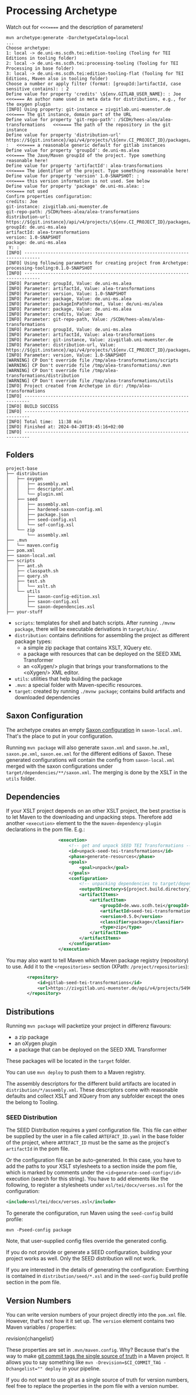 # Processing Archetype

Watch out for `<<<====` and the description of parameters!

```
mvn archetype:generate -DarchetypeCatalog=local
...
Choose archetype:
1: local -> de.uni-ms.scdh.tei:edition-tooling (Tooling for TEI Editions in tooling folder)
2: local -> de.uni-ms.scdh.tei:processing-tooling (Tooling for TEI Processing in base folder)
3: local -> de.uni-ms.scdh.tei:edition-tooling-flat (Tooling for TEI Editions, Maven also in tooling folder)
Choose a number or apply filter (format: [groupId:]artifactId, case sensitive contains): : 2
Define value for property 'credits' \${env.GITLAB_USER_NAME}: : Joe               <<<==== An author name used in meta data for distributions, e.g., for the oxygen plugin
[INFO] Using property: git-instance = zivgitlab.uni-muenster.de                   <<<==== The git instance, domain part of the URL
Define value for property 'git-repo-path': /SCDH/hees-alea/alea-transformations   <<<==== The path of the repository in the git instance
Define value for property 'distribution-url' https://${git.instance}/api/v4/projects/\${env.CI_PROJECT_ID}/packages/maven: :   <<<==== a reasonable generic default for gitlab instances
Define value for property 'groupId': de.uni-ms.alea                               <<<==== The Jave/Maven groupId of the project. Type something reasonable here!
Define value for property 'artifactId': alea-transformations                      <<<==== The identifier of the project. Type something reasonable here!
Define value for property 'version' 1.0-SNAPSHOT: :                               <<<==== this version information is not used. See below
Define value for property 'package' de.uni-ms.alea: :                             <<<==== not used
Confirm properties configuration:
credits: Joe
git-instance: zivgitlab.uni-muenster.de
git-repo-path: /SCDH/hees-alea/alea-transformations
distribution-url: https://${git.instance}/api/v4/projects/\${env.CI_PROJECT_ID}/packages/maven
groupId: de.uni-ms.alea
artifactId: alea-transformations
version: 1.0-SNAPSHOT
package: de.uni-ms.alea
 Y: :
[INFO] ----------------------------------------------------------------------------
[INFO] Using following parameters for creating project from Archetype: processing-tooling:0.1.0-SNAPSHOT
[INFO] ----------------------------------------------------------------------------
[INFO] Parameter: groupId, Value: de.uni-ms.alea
[INFO] Parameter: artifactId, Value: alea-transformations
[INFO] Parameter: version, Value: 1.0-SNAPSHOT
[INFO] Parameter: package, Value: de.uni-ms.alea
[INFO] Parameter: packageInPathFormat, Value: de/uni-ms/alea
[INFO] Parameter: package, Value: de.uni-ms.alea
[INFO] Parameter: credits, Value: Joe
[INFO] Parameter: git-repo-path, Value: /SCDH/hees-alea/alea-transformations
[INFO] Parameter: groupId, Value: de.uni-ms.alea
[INFO] Parameter: artifactId, Value: alea-transformations
[INFO] Parameter: git-instance, Value: zivgitlab.uni-muenster.de
[INFO] Parameter: distribution-url, Value: https://${git.instance}/api/v4/projects/\${env.CI_PROJECT_ID}/packages/maven
[INFO] Parameter: version, Value: 1.0-SNAPSHOT
[WARNING] CP Don't override file /tmp/alea-transformations/scripts
[WARNING] CP Don't override file /tmp/alea-transformations/.mvn
[WARNING] CP Don't override file /tmp/alea-transformations/distribution
[WARNING] CP Don't override file /tmp/alea-transformations/utils
[INFO] Project created from Archetype in dir: /tmp/alea-transformations
[INFO] ------------------------------------------------------------------------
[INFO] BUILD SUCCESS
[INFO] ------------------------------------------------------------------------
[INFO] Total time:  11:38 min
[INFO] Finished at: 2024-04-20T19:45:16+02:00
[INFO] ------------------------------------------------------------------------
```



## Folders

```
project-base
├── distribution
│   ├── oxygen
│   │   ├── assembly.xml
│   │   ├── descriptor.xml
│   │   └── plugin.xml
│   ├── seed
│   │   ├── assembly.xml
│   │   ├── hardened-saxon-config.xml
│   │   ├── package.json
│   │   ├── seed-config.xsl
│   │   └── sef-config.xsl
│   └── zip
│       └── assembly.xml
├── .mvn
│   └── maven.config
├── pom.xml
├── saxon-local.xml
├── scripts
│   ├── ant.sh
│   ├── classpath.sh
│   ├── query.sh
│   ├── test.sh
│   │   └── xslt.sh
│   └── utils
│       ├── saxon-config-edition.xsl
│       ├── saxon-config.xsl
│       └── saxon-dependencies.xsl
├── your-stuff
```

- `scripts`: templates for shell and batch scripts. After running
  `./mvnw package`, there will be executable derivations in
  `target/bin/`.
- `distribution`: contains definitions for assembling the project as
  different package types:
  - a simple zip package that contains XSLT, XQuery etc.
  - a package with resources that can be deployed on the SEED XML Transformer
  - an &lt;oXygen/&gt; plugin that brings your transformations to the
    &lt;oXygen/&gt; XML editor.
- `utils`: utilities that help building the package
- `.mvn`: a special folder with Maven-specific resources.
- `target`: created by running `./mvnw package`; contains build
  artifacts and downloaded dependencies


## Saxon Configuration

The archetype creates an empty [Saxon configuration]() in
`saxon-local.xml`. That's the place to put in your configuration.

Running `mvn package` will also generate `saxon.xml` and
`saxon.he.xml`, `saxon.pe.xml`, `saxon.ee.xml` for the different
editions of Saxon. These generated configurations will contain the
config from `saxon-local.xml` merged with the saxon configurations
under `target/dependencies/**/saxon.xml`. The merging is done by the
XSLT in the `utils` folder.


## Dependencies

If your XSLT project depends on an other XSLT project, the best
practise is to let Maven to the downloading and unpacking
steps. Therefore add another `<execution>` element to the the
`maven-dependency-plugin` declarations in the pom file. E.g.:

```xml
                    <execution>
                        <!-- get and unpack SEED TEI Transformations -->
                        <id>unpack-seed-tei-transformations</id>
                        <phase>generate-resources</phase>
                        <goals>
                            <goal>unpack</goal>
                        </goals>
                        <configuration>
                            <!-- unpacking dependencies to target/dependencies will enable merging of saxon configs -->
                            <outputDirectory>${project.build.directory}/dependencies</outputDirectory>
                            <artifactItems>
                                <artifactItem>
                                    <groupId>de.wwu.scdh.tei</groupId>
                                    <artifactId>seed-tei-transformations</artifactId>
                                    <version>0.5.0</version>
                                    <classifier>package</classifier>
                                    <type>zip</type>
                                </artifactItem>
                            </artifactItems>
                        </configuration>
                    </execution>
```

You may also want to tell Maven which Maven package registry
(repository) to use. Add it to the `<repositories>` section (XPath:
`/project/repositories`):

```xml
        <repository>
            <id>gitlab-seed-tei-transformations</id>
            <url>https://zivgitlab.uni-muenster.de/api/v4/projects/5496/packages/maven</url>
        </repository>
```


## Distributions

Running `mvn package` will packetize your project in differenz flavours:

- a zip package
- an oXygen plugin
- a package that can be deployed on the SEED XML Transformer

These packages will be located in the `target` folder.

You can use `mvn deploy` to push them to a Maven registry.

The assembly descriptors for the different build artifacts are located
in `distribution/*/assembly.xml`. These descriptors come with
reasonable defaults and collect XSLT and XQuery from any subfolder
except the ones the belong to Tooling.

### SEED Distribution

The SEED Distribution requires a yaml configuration file. This file
can either be supplied by the user in a file called `ARTEFACT_ID.yaml`
in the base folder of the project, where `ARTEFACT_ID` must be the
same as the project's `artifactId` in the pom file.

Or the configuration file can be auto-generated. In this case, you
have to add the paths to your XSLT stylesheets to a section inside the
pom file, which is marked by comments under the
`<id>generate-seed-config</id>` execution (search for this string).
You have to add elements like the following, to register a stylesheets
under `xsl/tei/docx/verses.xsl` for the configuration:

```xml
<include>xsl/tei/docx/verses.xsl</include>
```

To generate the configuration, run Maven using the `seed-config` build
profile:

```
mvn -Pseed-config package
```

Note, that user-supplied config files override the generated config.

If you do not provide or generate a SEED configuration, building your
project works as well. Only the SEED distribution will not work.

If you are interested in the details of generating the configuration:
Everthing is contained in `distribution/seed/*.xsl` and in the
`seed-config` build profile section in the pom file.


## Version Numbers

You can write version numbers of your project directly into the
`pom.xml` file. However, that's not how it it set up. The `version`
element contains two Maven variables / properties:

 <version>${revision}${changelist}</version>

These properties are set in `.mvn/maven.config`. Why? Because that's
the way to make [git commit tags the single source of
truth](https://maven.apache.org/maven-ci-friendly.html) in a Maven
project. It allows you to say something like `mvn
-Drevision=$CI_COMMIT_TAG -Dchangelist="" deploy` in your pipeline.

If you do not want to use git as a single source of truth for version
numbers, feel free to replace the properties in the pom file with a
version number.
